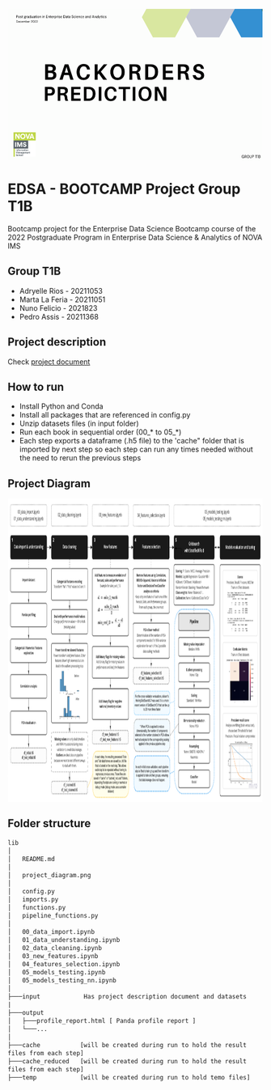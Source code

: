 
<p align="center">
  <img src="project_cover.png" align="middle" height="300" style="height:300px"/>
</p>

# EDSA - BOOTCAMP Project Group T1B

Bootcamp project for the Enterprise Data Science Bootcamp course of the 2022 Postgraduate Program in Enterprise Data Science & Analytics of NOVA IMS

## Group T1B

* Adryelle Rios - 20211053
* Marta La Feria - 20211051
* Nuno Felicio - 2021823
* Pedro Assis - 20211368

## Project description

Check [project document](input/BI4ALL_-_NOVA_IMS_-_Back_Orders_Prediction.pdf)
## How to run

* Install Python and Conda
* Install all packages that are referenced in config.py
* Unzip datasets files (in input folder)
* Run each book in sequential order (00_* to 05_*)
* Each step exports a dataframe (.h5 file) to the 'cache" folder that is imported by next step so each step can run any times needed without the need to rerun the previous steps
  
## Project Diagram

<p align="center">
<img src="project_diagram.png" align="center" height="600" style="height:600px"/>
</p>

## Folder structure

```
lib
│
│   README.md               
│
│   project_diagram.png
│
│   config.py
│   imports.py
│   functions.py
│   pipeline_functions.py
│
│   00_data_import.ipynb
│   01_data_understanding.ipynb
│   02_data_cleaning.ipynb
│   03_new_features.ipynb
│   04_features_selection.ipynb
│   05_models_testing.ipynb
│   05_models_testing_nn.ipynb
│
├───input            Has project description document and datasets
|
├───output                  
│   ├───profile_report.html [ Panda profile report ]         
│   └───... 
│
├───cache           [will be created during run to hold the result files from each step]
├───cache_reduced   [will be created during run to hold the result files from each step]
├───temp            [will be created during run to hold temo files]
